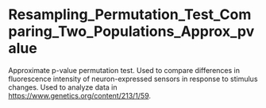 # Resampling_Permutation_Test_Comparing_Two_Populations_Approx_pvalue

Approximate p-value permutation test. Used to compare differences in fluorescence intensity of neuron-expressed sensors in response to stimulus changes. Used to analyze data in https://www.genetics.org/content/213/1/59.
